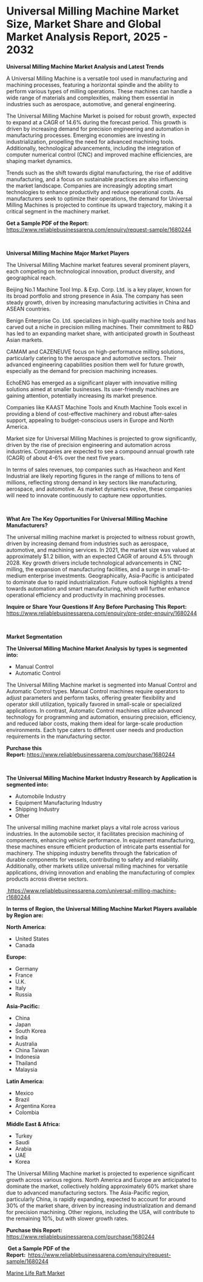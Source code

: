 <p><h1>Universal Milling Machine Market Size, Market Share and Global Market Analysis Report, 2025 - 2032</h1></p><p><strong>Universal Milling Machine Market Analysis and Latest Trends</strong></p>
<p><p>A Universal Milling Machine is a versatile tool used in manufacturing and machining processes, featuring a horizontal spindle and the ability to perform various types of milling operations. These machines can handle a wide range of materials and complexities, making them essential in industries such as aerospace, automotive, and general engineering.</p><p>The Universal Milling Machine Market is poised for robust growth, expected to expand at a CAGR of 14.6% during the forecast period. This growth is driven by increasing demand for precision engineering and automation in manufacturing processes. Emerging economies are investing in industrialization, propelling the need for advanced machining tools. Additionally, technological advancements, including the integration of computer numerical control (CNC) and improved machine efficiencies, are shaping market dynamics.</p><p>Trends such as the shift towards digital manufacturing, the rise of additive manufacturing, and a focus on sustainable practices are also influencing the market landscape. Companies are increasingly adopting smart technologies to enhance productivity and reduce operational costs. As manufacturers seek to optimize their operations, the demand for Universal Milling Machines is projected to continue its upward trajectory, making it a critical segment in the machinery market.</p></p>
<p><strong>Get a Sample PDF of the Report:&nbsp;</strong> <a href="https://www.reliablebusinessarena.com/enquiry/request-sample/1680244?utm_campaign=2329&utm_medium=2&utm_source=Github&utm_content=ia&utm_term=20022025&utm_id=universal-milling-machine">https://www.reliablebusinessarena.com/enquiry/request-sample/1680244</a></p>
<p>&nbsp;</p>
<p><strong>Universal Milling Machine Major Market Players</strong></p>
<p><p>The Universal Milling Machine market features several prominent players, each competing on technological innovation, product diversity, and geographical reach. </p><p>Beijing No.1 Machine Tool Imp. & Exp. Corp. Ltd. is a key player, known for its broad portfolio and strong presence in Asia. The company has seen steady growth, driven by increasing manufacturing activities in China and ASEAN countries.</p><p>Benign Enterprise Co. Ltd. specializes in high-quality machine tools and has carved out a niche in precision milling machines. Their commitment to R&D has led to an expanding market share, with anticipated growth in Southeast Asian markets.</p><p>CAMAM and CAZENEUVE focus on high-performance milling solutions, particularly catering to the aerospace and automotive sectors. Their advanced engineering capabilities position them well for future growth, especially as the demand for precision machining increases.</p><p>EchoENG has emerged as a significant player with innovative milling solutions aimed at smaller businesses. Its user-friendly machines are gaining attention, potentially increasing its market presence.</p><p>Companies like KAAST Machine Tools and Knuth Machine Tools excel in providing a blend of cost-effective machinery and robust after-sales support, appealing to budget-conscious users in Europe and North America.</p><p>Market size for Universal Milling Machines is projected to grow significantly, driven by the rise of precision engineering and automation across industries. Companies are expected to see a compound annual growth rate (CAGR) of about 4-6% over the next five years.</p><p>In terms of sales revenues, top companies such as Hwacheon and Kent Industrial are likely reporting figures in the range of millions to tens of millions, reflecting strong demand in key sectors like manufacturing, aerospace, and automotive. As market dynamics evolve, these companies will need to innovate continuously to capture new opportunities.</p></p>
<p>&nbsp;</p>
<p><strong>What Are The Key Opportunities For Universal Milling Machine Manufacturers?</strong></p>
<p><p>The universal milling machine market is projected to witness robust growth, driven by increasing demand from industries such as aerospace, automotive, and machining services. In 2021, the market size was valued at approximately $1.2 billion, with an expected CAGR of around 4.5% through 2028. Key growth drivers include technological advancements in CNC milling, the expansion of manufacturing facilities, and a surge in small-to-medium enterprise investments. Geographically, Asia-Pacific is anticipated to dominate due to rapid industrialization. Future outlook highlights a trend towards automation and smart manufacturing, which will further enhance operational efficiency and productivity in machining processes.</p></p>
<p><strong>Inquire or Share Your Questions If Any Before Purchasing This Report:</strong> <a href="https://www.reliablebusinessarena.com/enquiry/pre-order-enquiry/1680244?utm_campaign=2329&utm_medium=2&utm_source=Github&utm_content=ia&utm_term=20022025&utm_id=universal-milling-machine">https://www.reliablebusinessarena.com/enquiry/pre-order-enquiry/1680244</a></p>
<p>&nbsp;</p>
<p><strong>Market Segmentation</strong></p>
<p><strong>The Universal Milling Machine Market Analysis by types is segmented into:</strong></p>
<p><ul><li>Manual Control</li><li>Automatic Control</li></ul></p>
<p><p>The Universal Milling Machine market is segmented into Manual Control and Automatic Control types. Manual Control machines require operators to adjust parameters and perform tasks, offering greater flexibility and operator skill utilization, typically favored in small-scale or specialized applications. In contrast, Automatic Control machines utilize advanced technology for programming and automation, ensuring precision, efficiency, and reduced labor costs, making them ideal for large-scale production environments. Each type caters to different user needs and production requirements in the manufacturing sector.</p></p>
<p><strong>Purchase this Report:&nbsp;</strong><a href="https://www.reliablebusinessarena.com/purchase/1680244?utm_campaign=2329&utm_medium=2&utm_source=Github&utm_content=ia&utm_term=20022025&utm_id=universal-milling-machine">https://www.reliablebusinessarena.com/purchase/1680244</a></p>
<p>&nbsp;</p>
<p><strong>The Universal Milling Machine Market Industry Research by Application is segmented into:</strong></p>
<p><ul><li>Automobile Industry</li><li>Equipment Manufacturing Industry</li><li>Shipping Industry</li><li>Other</li></ul></p>
<p><p>The universal milling machine market plays a vital role across various industries. In the automobile sector, it facilitates precision machining of components, enhancing vehicle performance. In equipment manufacturing, these machines ensure efficient production of intricate parts essential for machinery. The shipping industry benefits through the fabrication of durable components for vessels, contributing to safety and reliability. Additionally, other markets utilize universal milling machines for versatile applications, driving innovation and enabling the manufacturing of complex products across diverse sectors.</p></p>
<p><a href="https://www.reliablebusinessarena.com/universal-milling-machine-r1680244?utm_campaign=2329&utm_medium=2&utm_source=Github&utm_content=ia&utm_term=20022025&utm_id=universal-milling-machine">&nbsp;https://www.reliablebusinessarena.com/universal-milling-machine-r1680244</a></p>
<p><strong>In terms of Region, the Universal Milling Machine Market Players available by Region are:</strong></p>
<p>
    <p> <strong> North America: </strong>
        <ul>
            <li>United States</li>
            <li>Canada</li>
        </ul>
        </p> 
    <p> <strong> Europe: </strong>
        <ul>
            <li>Germany</li>
            <li>France</li>
            <li>U.K.</li>
            <li>Italy</li>
            <li>Russia</li>
        </ul>
        </p> 
    <p> <strong> Asia-Pacific: </strong>
        <ul>
            <li>China</li>
            <li>Japan</li>
            <li>South Korea</li>
            <li>India</li>
            <li>Australia</li>
            <li>China Taiwan</li>
            <li>Indonesia</li>
            <li>Thailand</li>
            <li>Malaysia</li>
        </ul>
        </p> 
    <p> <strong> Latin America: </strong>
        <ul>
            <li>Mexico</li>
            <li>Brazil</li>
            <li>Argentina Korea</li>
            <li>Colombia</li>
        </ul>
        </p> 
    <p> <strong> Middle East & Africa: </strong>
        <ul>
            <li>Turkey</li>
            <li>Saudi</li>
            <li>Arabia</li>
            <li>UAE</li>
            <li>Korea</li>
        </ul>
    </p>
    </p>
<p><p>The Universal Milling Machine market is projected to experience significant growth across various regions. North America and Europe are anticipated to dominate the market, collectively holding approximately 60% market share due to advanced manufacturing sectors. The Asia-Pacific region, particularly China, is rapidly expanding, expected to account for around 30% of the market share, driven by increasing industrialization and demand for precision machining. Other regions, including the USA, will contribute to the remaining 10%, but with slower growth rates.</p></p>
<p><strong>Purchase this Report: </strong><a href="https://www.reliablebusinessarena.com/purchase/1680244?utm_campaign=2329&utm_medium=2&utm_source=Github&utm_content=ia&utm_term=20022025&utm_id=universal-milling-machine">https://www.reliablebusinessarena.com/purchase/1680244</a></p>
<p>&nbsp;<strong>Get a Sample PDF of the Report:&nbsp;&nbsp;</strong><a href="https://www.reliablebusinessarena.com/enquiry/request-sample/1680244?utm_campaign=2329&utm_medium=2&utm_source=Github&utm_content=ia&utm_term=20022025&utm_id=universal-milling-machine">https://www.reliablebusinessarena.com/enquiry/request-sample/1680244</a></p>
<p><strong></strong></p>
<p><p><a href="https://github.com/toldenargelia86/Market-Research-Report-List-1/blob/main/marine-life-raft-market.md?utm_campaign=2329&utm_medium=2&utm_source=Github&utm_content=ia&utm_term=20022025&utm_id=universal-milling-machine">Marine Life Raft Market</a></p></p>